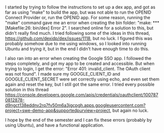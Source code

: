 I started by trying to follow the instructions to set up a dex app, and got as far as using "make" to build the app, but was not able to run the OPENID Connect Provider or, run the OPENID app. For some reason, running the "make" command gave me an error when creating the bin folder: "make: *** [Makefile:26: bin/dex] Error 2". I searched online for a solution to this, but didn't really find much. I tried following some of the ideas in this thread, https://github.com/dexidp/dex/issues/1118, but no luck. I figured this was probably somehow due to me using windows, so I looked into running Ubuntu and trying it, but in the end I didn't have enough time to do this.

I also ran into an error when creating the Google SSO app. I followed the steps completely, and got my app to be created and accessible. But when trying to login, I get the error: "Error 401: invalid_client. The OAuth client was not found". I made sure my GOOGLE_CLIENT_ID and GOOGLE_CLIENT_SECRET were set correctly using echo, and even set them again and reset the key, but I still got the same error. I tried every possible solution in this thread https://console.developers.google.com/apis/credentials/oauthclient/1007870812878-d9ngct138eddnv2rq7fv50m6a3jgcpgh.apps.googleusercontent.com?project=swe-demo-app&supportedpurview=project, but again no luck. 

I hope by the end of the semester and I can fix these errors (probably by using Ubuntu), and have a functional application. 
